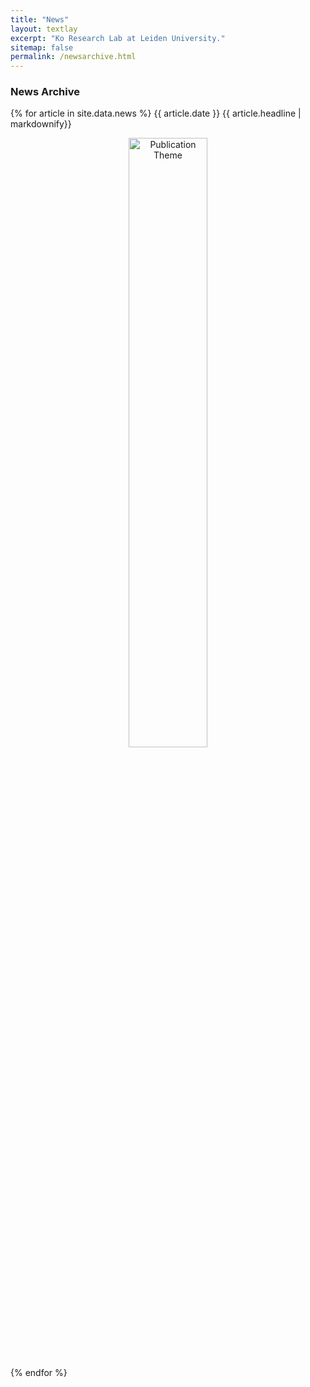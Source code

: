 ```yaml
---
title: "News"
layout: textlay
excerpt: "Ko Research Lab at Leiden University."
sitemap: false
permalink: /newsarchive.html
---
```


### News Archive

{% for article in site.data.news %}
{{ article.date }}
{{ article.headline | markdownify}}
<center>
<img src="{{ site.url }}{{ site.baseurl }}/images/newspic/{{ article.picture }}" alt="Publication Theme" width="50%"/>
</center>
<br>
{% endfor %}
